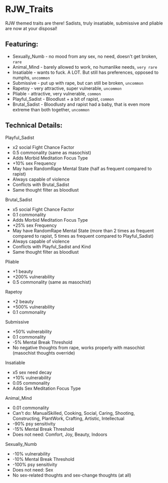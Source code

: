 # RJW_Traits

RJW themed traits are there! Sadists, truly insatiable, submissive and pliable are now at your disposal!

## Featuring:
* Sexually_Numb - no mood from any sex, no need, doesn't get broken, `rare`
* Animal_Mind - barely allowed to work, no humanlike needs, `very rare`
* Insatiable - wants to fuck. A LOT. But still has preferences, opposed to numphs, `uncommon`
* Submissive - put up with rape, but can still be broken, `uncommon`
* Rapetoy - very attractive, super vulnerable, `uncommon`
* Pliable - attractive, very vulnerable, `common`
* Playful_Sadist - Bloodlust + a bit of rapist, `common`
* Brutal_Sadist - Bloodlusty and rapist had a baby, that is even more extreme than both together, `uncommon`

## Technical Details:

Playful_Sadist
* x2 social Fight Chance Factor
* 0.5 commonality (same as masochist)
* Adds Morbid Meditation Focus Type
* +10% sex Frequency
* May have RandomRape Mental State (half as frequent compared to rapist)
* Always capable of violence
* Conflicts with Brutal_Sadist
* Same thought filter as bloodlust

Brutal_Sadist 
* x5 social Fight Chance Factor
* 0.1 commonality
* Adds Morbid Meditation Focus Type
* +25% sex Frequency
* May have RandomRape Mental State (more than 2 times as frequent compared to rapist, 5 times as frequent compared to Playful_Sadist)
* Always capable of violence
* Conflicts with Playful_Sadist and Kind
* Same thought filter as bloodlust

Pliable
* +1 beauty
* +200% vulnerability
* 0.5 commonality (same as masochist)

Rapetoy
* +2 beauty
* +500% vulnerability
* 0.1 commonality

Submissive
* +50% vulnerability
* 0.1 commonality
* -5% Mental Break Threshold
* No negative thoughts from rape, works properly with masochist (masochist thoughts override)

Insatiable
* x5 sex need decay
* +10% vulnerability
* 0.05 commonality
* Adds Sex Meditation Focus Type

Animal_Mind
* 0.01 commonality
* Can't do: ManualSkilled, Cooking, Social, Caring, Shooting, Constructing, PlantWork, Crafting, Artistic, Intellectual
* -90% psy sensitivity
* -15% Mental Break Threshold
* Does not need: Comfort, Joy, Beauty, Indoors

Sexually_Numb
* -10% vulnerability
* -10% Mental Break Threshold
* -100% psy sensitivity
* Does not need: Sex
* No sex-related thoughts and sex-change thoughts (at all)
